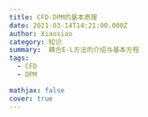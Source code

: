 ```yaml
---
title: CFD-DPM的基本原理
date: 2021-03-14T14:21:00.000Z
author: Xiaoxiao
category: 知识
summary:  耦合E-L方法的介绍与基本方程
tags:
  - CFD
  - DPM

mathjax: false
cover: true
---
```



